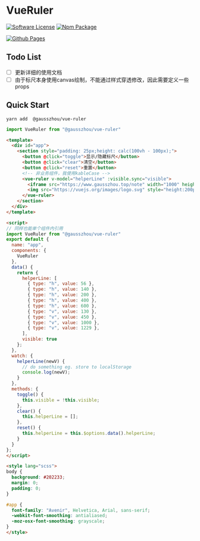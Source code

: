 # VueRuler

[![Software License](https://img.shields.io/badge/license-MIT-brightgreen.svg?style=flat-square)](LICENSE) [![Npm Package](https://img.shields.io/npm/v/@gausszhou/vue-ruler.svg)](https://www.npmjs.com/package/@gausszhou/vue-ruler)


[![Github Pages](https://static.gausszhou.top/data/image/github/vue-ruler.png)](https://www.gausszhou.top/vue-ruler)


## Todo List

- [ ] 更新详细的使用文档
- [ ] 由于标尺本身使用canvas绘制，不能通过样式穿透修改，因此需要定义一些props

## Quick Start

```shell
yarn add  @gausszhou/vue-ruler
```

```js
import VueRuler from "@gausszhou/vue-ruler"

```

```html
<template>
  <div id="app">
    <section style="padding: 25px;height: calc(100vh - 100px);">
      <button @click="toggle">显示/隐藏标尺</button>
      <button @click="clear">清空</button>
      <button @click="reset">重置</button>
      <!-- 非业务组件，我使用kableCase -->
      <vue-ruler v-model="helperLine" :visible.sync="visible">
        <iframe src="https://www.gausszhou.top/note" width="1000" height="400" frameborder="0" />
        <img src="https://vuejs.org/images/logo.svg" style="height:200px" />
      </vue-ruler>
    </section>
  </div>
</template>

<script>
// 同样也能单个组件内引用
import VueRuler from "@gausszhou/vue-ruler"
export default {
  name: "app",
  components: {
    VueRuler
  },
  data() {
    return {
      helperLine: [
        { type: "h", value: 56 },
        { type: "h", value: 140 },
        { type: "h", value: 200 },
        { type: "h", value: 400 },
        { type: "h", value: 600 },
        { type: "v", value: 130 },
        { type: "v", value: 450 },
        { type: "v", value: 1000 },
        { type: "v", value: 1229 },
      ],
      visible: true
    };
  },
  watch: {
    helperLine(newV) {
      // do something eg. store to localStorage
      console.log(newV);
    }
  },
  methods: {
    toggle() {
      this.visible = !this.visible;
    },
    clear() {
      this.helperLine = [];
    },
    reset() {
      this.helperLine = this.$options.data().helperLine;
    }
  }
};
</script>

<style lang="scss">
body {
  background: #202233;
  margin: 0;
  padding: 0;
}

#app {
  font-family: "Avenir", Helvetica, Arial, sans-serif;
  -webkit-font-smoothing: antialiased;
  -moz-osx-font-smoothing: grayscale;
}
</style>
```
